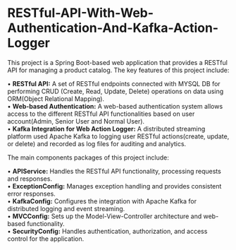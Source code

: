 # RESTful-API-With-Web-Authentication-And-Kafka-Action-Logger

This project is a Spring Boot-based web application that provides a RESTful API for managing a product catalog. The key features of this project include:

• **RESTful API:** A set of RESTful endpoints connected with MYSQL DB for performing CRUD (Create, Read, Update, Delete) operations on data using ORM(Object Relational Mapping).\
• **Web-based Authentication:** A web-based authentication system allows access to the different RESTful API functionalities based on user account(Admin, Senior User and Normal User).\
• **Kafka Integration for Web Action Logger:** A distributed streaming platform used Apache Kafka to logging user RESTful actions(create, update, or delete) and recorded as log files for auditing and analytics.


The main components packages of this project include:

• **APIService:** Handles the RESTful API functionality, processing requests and responses.\
• **ExceptionConfig:** Manages exception handling and provides consistent error responses.\
• **KafkaConfig:** Configures the integration with Apache Kafka for distributed logging and event streaming.\
• **MVCConfig:** Sets up the Model-View-Controller architecture and web-based functionality.\
• **SecurityConfig:** Handles authentication, authorization, and access control for the application.
